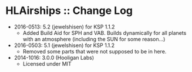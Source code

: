 # HLAirships :: Change Log

* 2016-0513: 5.2 (jewelshisen) for KSP 1.1.2
	+ Added Build Aid for SPH and VAB. Builds dynamically for all planets with an atmosphere (including the SUN for some reason...) 
* 2016-0503: 5.1 (jewelshisen) for KSP 1.1.2
	+ Removed some parts that were not supposed to be in here. 
* 2014-1016: 3.0.0 (Hooligan Labs)
	+ Licensed under MIT
